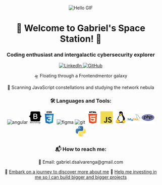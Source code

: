 <!-- Header -->
<p align="center">
  <img src="https://tenor.com/bWoDD.gif" alt="Hello GIF" width="300"/>
</p>

<!-- Title -->
<h1 align="center">🚀 Welcome to Gabriel's Space Station! 🌌</h1>
<h3 align="center">Coding enthusiast and intergalactic cybersecurity explorer</h3>

<!-- Badges -->
<p align="center">
  <a href="https://linkedin.com/in/gabrieldsalvarenga" target="_blank">
    <img src="https://img.shields.io/badge/Connect-Gabriel-blue?style=for-the-badge&logo=linkedin" alt="LinkedIn"/>
  </a>
  <a href="https://github.com/gabrieldsalv-projects?tab=repositories" target="_blank">
    <img src="https://img.shields.io/badge/Explore-GitHub-black?style=for-the-badge&logo=github" alt="GitHub"/>
  </a>
</p>

<!-- About Me -->
<p align="center">🛸 Floating through a Frontendmentor galaxy</p>
<p align="center">📡 Scanning JavaScript constellations and studying the network nebula</p>

<!-- Languages and Tools -->
<h3 align="center">🛠️ Languages and Tools:</h3>
<p align="center">
  <img src="https://angular.io/assets/images/logos/angular/angular.svg" alt="angular" width="40" height="40"/>
  <img src="https://raw.githubusercontent.com/devicons/devicon/master/icons/bootstrap/bootstrap-plain-wordmark.svg" alt="bootstrap" width="40" height="40"/>
  <img src="https://raw.githubusercontent.com/devicons/devicon/master/icons/css3/css3-original-wordmark.svg" alt="css3" width="40" height="40"/>
  <img src="https://www.vectorlogo.zone/logos/figma/figma-icon.svg" alt="figma" width="40" height="40"/>
  <img src="https://www.vectorlogo.zone/logos/git-scm/git-scm-icon.svg" alt="git" width="40" height="40"/>
  <img src="https://raw.githubusercontent.com/devicons/devicon/master/icons/html5/html5-original-wordmark.svg" alt="html5" width="40" height="40"/>
  <img src="https://raw.githubusercontent.com/devicons/devicon/master/icons/javascript/javascript-original.svg" alt="javascript" width="40" height="40"/>
  <img src="https://raw.githubusercontent.com/devicons/devicon/master/icons/linux/linux-original.svg" alt="linux" width="40" height="40"/>
  <img src="https://raw.githubusercontent.com/devicons/devicon/master/icons/mysql/mysql-original-wordmark.svg" alt="mysql" width="40" height="40"/>
  <img src="https://raw.githubusercontent.com/devicons/devicon/master/icons/php/php-original.svg" alt="php" width="40" height="40"/>
  <img src="https://raw.githubusercontent.com/devicons/devicon/master/icons/python/python-original.svg" alt="python" width="40" height="40"/>
</p>

<!-- Contact Me -->
<h3 align="center">📬 How to reach me:</h3>
<p align="center">📧 Email: gabriel.dsalvarenga@gmail.com</p>

<!-- Learn More -->
<p align="center">
  🌌 <a href="https://www.linkedin.com/in/gabrieldsalvarenga/" target="_blank">Embark on a journey to discover more about me</a>
  🌌 <a href="https://www.buymeacoffee.com/gabrielz" target="_blank">Help me investing in me so I can build bigger and bigger projects</a>
</p>
